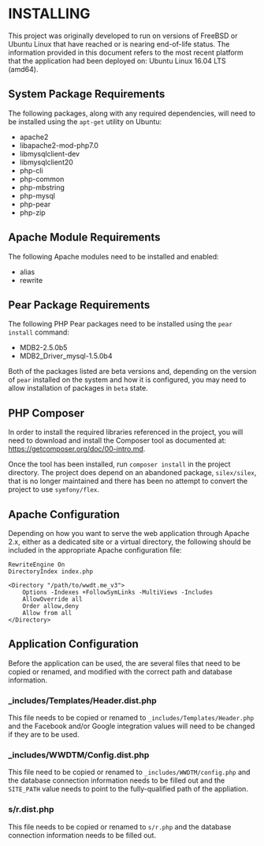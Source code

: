 # INSTALLING

This project was originally developed to run on versions of FreeBSD or Ubuntu
Linux that have reached or is nearing end-of-life status. The information
provided in this document refers to the most recent platform that the
application had been deployed on: Ubuntu Linux 16.04 LTS (amd64).

## System Package Requirements

The following packages, along with any required dependencies, will need to
be installed using the `apt-get` utility on Ubuntu:

- apache2
- libapache2-mod-php7.0
- libmysqlclient-dev
- libmysqlclient20
- php-cli
- php-common
- php-mbstring
- php-mysql
- php-pear
- php-zip

## Apache Module Requirements

The following Apache modules need to be installed and enabled:

- alias
- rewrite

## Pear Package Requirements

The following PHP Pear packages need to be installed using the `pear install`
command:

- MDB2-2.5.0b5
- MDB2_Driver_mysql-1.5.0b4

Both of the packages listed are beta versions and, depending on the version of
`pear` installed on the system and how it is configured, you may need to allow
installation of packages in `beta` state.

## PHP Composer

In order to install the required libraries referenced in the project, you will
need to download and install the Composer tool as documented at:
https://getcomposer.org/doc/00-intro.md.

Once the tool has been installed, run `composer install` in the project
directory. The project does depend on an abandoned package, `silex/silex`,
that is no longer maintained and there has been no attempt to convert the
project to use `symfony/flex`.

## Apache Configuration

Depending on how you want to serve the web application through Apache 2.x,
either as a dedicated site or a virtual directory, the following should be
included in the appropriate Apache configuration file:

```
RewriteEngine On
DirectoryIndex index.php

<Directory "/path/to/wwdt.me_v3">
    Options -Indexes +FollowSymLinks -MultiViews -Includes
    AllowOverride all
    Order allow,deny
    Allow from all
</Directory>
```

## Application Configuration

Before the application can be used, the are several files that need to be
copied or renamed, and modified with the correct path and database information.

### _includes/Templates/Header.dist.php

This file needs to be copied or renamed to `_includes/Templates/Header.php`
and the Facebook and/or Google integration values will need to be changed if
they are to be used.

### _includes/WWDTM/Config.dist.php

This file need to be copied or renamed to `_includes/WWDTM/config.php` and the
database connection information needs to be filled out and the `SITE_PATH`
value needs to point to the fully-qualified path of the appliation.

### s/r.dist.php

This file needs to be copied or renamed to `s/r.php` and the database
connection information needs to be filled out.
